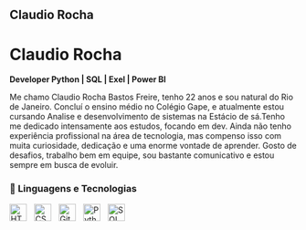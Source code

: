 ## Claudio Rocha

#  Claudio Rocha 

**Developer Python | SQL | Exel | Power BI**

Me chamo Claudio Rocha Bastos Freire, tenho 22 anos e sou natural do Rio de Janeiro. Concluí o ensino médio no Colégio Gape, e atualmente estou cursando Analise e desenvolvimento de sistemas na Estácio de sá.Tenho me dedicado intensamente aos estudos, focando em dev.
Ainda não tenho experiência profissional na área de tecnologia, mas compenso isso com muita curiosidade, dedicação e uma enorme vontade de aprender. Gosto de desafios, trabalho bem em equipe, sou bastante comunicativo e estou sempre em busca de evoluir.

### 🤖 Linguagens e Tecnologias

<img 
    align="left" 
    alt="HTML"
    title="HTML" 
    width="30px" 
    style="padding-right: 10px;" 
    src="https://cdn.jsdelivr.net/gh/devicons/devicon@latest/icons/html5/html5-original.svg" 
/>
<img 
    align="left" 
    alt="CSS" 
    title="CSS"
    width="30px" 
    style="padding-right: 10px;" 
    src="https://cdn.jsdelivr.net/gh/devicons/devicon@latest/icons/css3/css3-original.svg" 
/>
<img 
    align="left" 
    alt="Git" 
    title="Git"
    width="30px" 
    style="padding-right: 10px;" 
    src="https://cdn.jsdelivr.net/gh/devicons/devicon@latest/icons/git/git-original.svg" 
/>
<img 
    align="left" 
    alt="Python" 
    title="Python"
    width="30px" 
    style="padding-right: 10px;" 
    src="https://cdn.jsdelivr.net/gh/devicons/devicon@latest/icons/python/python-original.svg" 
/>

<img
    align="left" 
    alt="SQL" 
    title="SQL"
    width="30px" 
    style="padding-right: 10px;" 
    src="https://cdn.jsdelivr.net/gh/devicons/devicon@latest/icons/sql/sql-original.svg" 
/>

